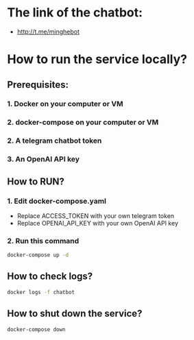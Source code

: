 # The link of the chatbot:
- http://t.me/minghebot
# How to run the service locally?
## Prerequisites:
### 1. Docker on your computer or VM
### 2. docker-compose on your computer or VM
### 2. A telegram chatbot token
### 3. An OpenAI API key

## How to RUN?
### 1. Edit docker-compose.yaml
- Replace ACCESS_TOKEN with your own telegram token
- Replace OPENAI_API_KEY with your own OpenAI API key
### 2. Run this command
```bash
docker-compose up -d
```

## How to check logs?
```bash
docker logs -f chatbot
```

## How to shut down the service?
```bash
docker-compose down
```